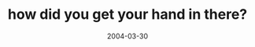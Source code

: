 ---
layout: base.njk
title : 'how did you get your hand in there?' 
view_title : 'how did you get your hand in there?' 
year : '2004' 
date : '2004-03-30' 
img_file : '/drawing/howdidyougetyourhandinthere.png' 
html_file : 'howdidyougetyourhandinthere' 
next_html : 'lifeandtheunexpected.html' 
year_order : '63' 
permalink : "title/{{html_file}}.html"
---